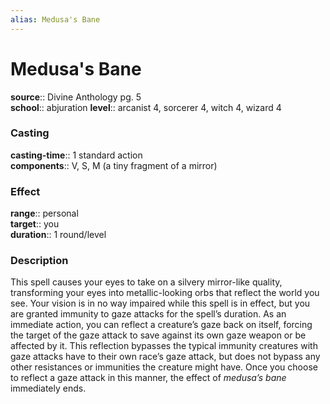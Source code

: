 ```yaml
---
alias: Medusa's Bane
---
```


# Medusa's Bane 

**source**:: Divine Anthology pg. 5  
**school**:: abjuration
**level**:: arcanist 4, sorcerer 4, witch 4, wizard 4

### Casting 

**casting-time**:: 1 standard action  
**components**:: V, S, M (a tiny fragment of a mirror)

### Effect 

**range**:: personal  
**target**:: you  
**duration**:: 1 round/level

### Description 

This spell causes your eyes to take on a silvery mirror-like quality, transforming your eyes into metallic-looking orbs that reflect the world you see. Your vision is in no way impaired while this spell is in effect, but you are granted immunity to gaze attacks for the spell’s duration. As an immediate action, you can reflect a creature’s gaze back on itself, forcing the target of the gaze attack to save against its own gaze weapon or be affected by it. This reflection bypasses the typical immunity creatures with gaze attacks have to their own race’s gaze attack, but does not bypass any other resistances or immunities the creature might have. Once you choose to reflect a gaze attack in this manner, the effect of *medusa’s bane* immediately ends.
